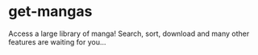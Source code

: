 # get-mangas
Access a large library of manga! Search, sort, download and many other features are waiting for you...
